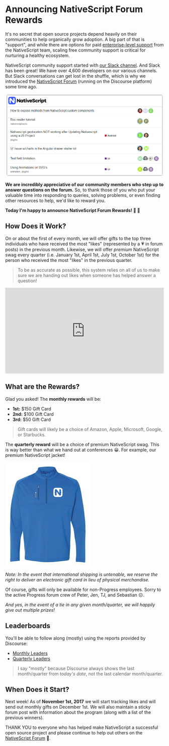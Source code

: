 # Announcing NativeScript Forum Rewards

It's no secret that open source projects depend heavily on their communities to help organically grow adoption. A big part of that is "support", and while there are options for paid [enterprise-level support](https://www.nativescript.org/enterprise) from the NativeScript team, scaling free community support is critical for nurturing a healthy ecosystem.

NativeScript community support started with [our Slack channel](http://tinyurl.com/nativescriptslack). And Slack has been great! We have over 4,600 developers on our various channels. But Slack conversations can get lost in the shuffle, which is why we introduced the [NativeScript Forum](https://discourse.nativescript.org/) (running on the Discourse platform) some time ago.

![nativescript forum](forum.png)

**We are incredibly appreciative of our community members who step up to answer questions on the forum.** So, to thank those of you who put your valuable time into responding to queries, solving problems, or even finding other resources to help, we'd like to reward you.

**Today I'm happy to announce NativeScript Forum Rewards! 🎁 🎉**

## How Does it Work?

On or about the first of every month, we will offer gifts to the top three individuals who have received the most "likes" (represented by a 💗 in forum posts) in the previous month. Likewise, we will offer *premium* NativeScript swag every quarter (i.e. January 1st, April 1st, July 1st, October 1st) for the person who received the most "likes" in the previous quarter.

> To be as accurate as possible, this system relies on all of us to make sure we are handing out likes when someone has helped answer a question!

<div style='position:relative;padding-bottom:54%'><iframe src='https://gfycat.com/ifr/FirsthandActualAmphiuma' frameborder='0' scrolling='no' width='100%' height='100%' style='position:absolute;top:0;left:0' allowfullscreen></iframe></div>

## What are the Rewards?

Glad you asked! The **monthly rewards** will be:

- **1st:** $150 Gift Card
- **2nd:** $100 Gift Card
- **3rd:** $50 Gift Card

> Gift cards will likely be a choice of Amazon, Apple, Microsoft, Google, or Starbucks.

The **quarterly reward** will be a choice of premium NativeScript swag. This is way better than what we hand out at conferences 😀. For example, our premium NativeScript jacket!

![premium nativescript jacket](ns-jacket.png)

*Note: In the event that international shipping is untenable, we reserve the right to deliver an electronic gift card in lieu of physical merchandise.*

Of course, gifts will only be available for non-Progress employees. Sorry to the active Progress forum crew of Peter, Jen, TJ, and Sebastian ☹️.

*And yes, in the event of a tie in any given month/quarter, we will happily give out multiple prizes!*

## Leaderboards

You'll be able to follow along (mostly) using the reports provided by Discourse:

- [Monthly Leaders](https://discourse.nativescript.org/u?period=monthly)
- [Quarterly Leaders](https://discourse.nativescript.org/u?period=quarterly)

> I say "mostly" because Discourse always shows the last month/quarter from *today's date*, not the last calendar month/quarter.

## When Does it Start?

Next week! As of **November 1st, 2017** we will start tracking likes and will send out monthly gifts on December 1st. We will also maintain a sticky forum post with information about the program (along with a list of the previous winners).

THANK YOU to everyone who has helped make NativeScript a successful open source project and please continue to help out others on the [NativeScript Forum](https://discourse.nativescript.org/) 🤗.